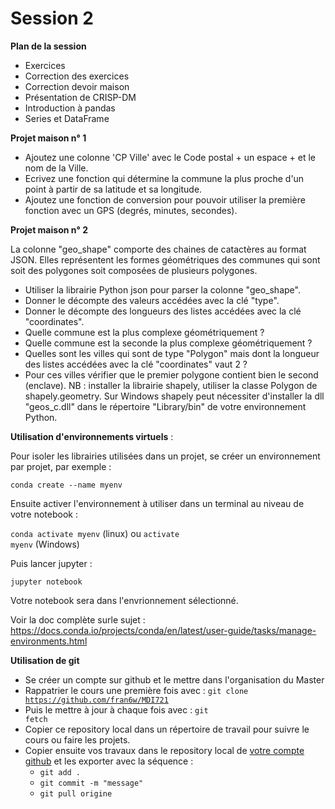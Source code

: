 # Session 2
**Plan de la session**

- Exercices
- Correction des exercices
- Correction devoir maison
- Présentation de CRISP-DM
- Introduction à pandas
- Series et DataFrame

**Projet maison n° 1**

- Ajoutez une colonne 'CP Ville' avec le Code postal + un espace + et le nom de la Ville.
- Ecrivez une fonction qui détermine la commune la plus proche d'un point à partir de sa latitude et sa longitude.
- Ajoutez une fonction de conversion pour pouvoir utiliser la première fonction avec un GPS (degrés, minutes, secondes).

**Projet maison n° 2**

La colonne "geo_shape" comporte des chaines de catactères au format  JSON. Elles représentent les formes géométriques des communes qui sont  soit des polygones soit composées de plusieurs polygones.

- Utiliser la librairie Python json pour parser la colonne "geo_shape".
- Donner le décompte des valeurs accédées avec la clé "type".
- Donner le décompte des longueurs des listes accédées avec la clé "coordinates".
- Quelle commune est la plus complexe géométriquement ?
- Quelle commune est la seconde la plus complexe géométriquement ?
- Quelles sont les villes qui sont de type "Polygon" mais dont la longueur des listes accédées avec la clé "coordinates" vaut 2 ?
- Pour ces villes vérifier que le premier polygone contient bien le  second (enclave). NB : installer la librairie shapely, utiliser la  classe Polygon de shapely.geometry. Sur Windows shapely peut nécessiter  d'installer la dll "geos_c.dll" dans le répertoire "Library/bin" de  votre environnement Python.

**Utilisation d'environnements virtuels** :

Pour isoler les librairies utilisées dans un projet, se créer un environnement par projet, par exemple :

<code>conda create --name myenv</code>

Ensuite activer l'environnement à utiliser dans un terminal au niveau de votre notebook :

<code>conda activate myenv</code> (linux) ou <code>activate myenv</code> (Windows)

Puis lancer jupyter :

<code>jupyter notebook</code>

Votre notebook sera dans l'envrionnement sélectionné.

Voir la doc complète surle sujet : https://docs.conda.io/projects/conda/en/latest/user-guide/tasks/manage-environments.html 

**Utilisation de git**

- Se créer un compte sur github et le mettre dans l'organisation du Master
- Rappatrier le cours une première fois avec : <code>git clone https://github.com/fran6w/MDI721</code>
- Puis le mettre à jour à chaque fois avec : <code>git fetch</code>
- Copier ce repository local dans un répertoire de travail pour suivre le cours ou faire les projets.
- Copier ensuite vos travaux dans le repository local de <u>votre compte github</u> et les exporter avec la séquence  :
  - <code>git add .</code>
  - <code>git commit -m "message"</code>
  - <code>git pull origine</code>

